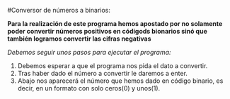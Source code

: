 #Conversor de números a binarios:

**Para la realización de este programa hemos apostado por no solamente poder convertir números positivos en códigods bionarios sinó que también logramos convertir las cifras negativas**

*Debemos seguir unos pasos para ejecutar el programa:*
1. Debemos esperar a que el programa nos pida el dato a convertir.
2. Tras haber dado el número a convertir le daremos a enter.
3. Abajo nos aparecerá el número que hemos dado en código binario, es decir, en un formato con solo ceros(0) y unos(1).

 

